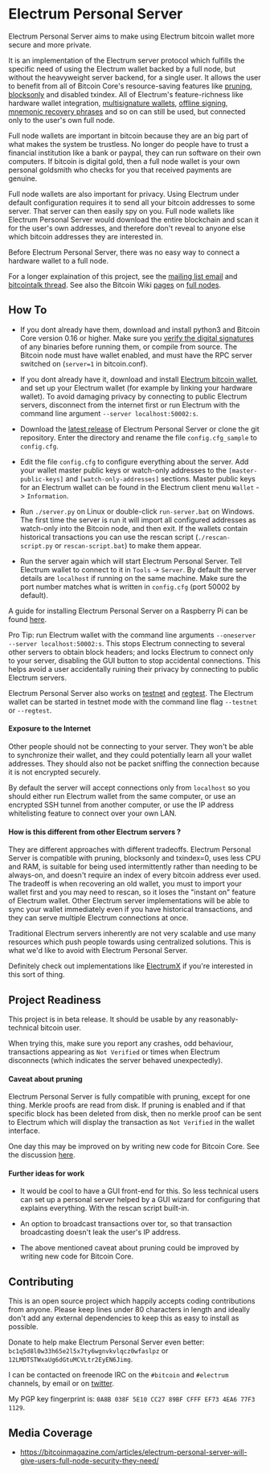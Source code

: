 # Electrum Personal Server

Electrum Personal Server aims to make using Electrum bitcoin wallet more secure
and more private.

It is an implementation of the Electrum server protocol which fulfills the
specific need of using the Electrum wallet backed by a full node, but without
the heavyweight server backend, for a single user. It allows the user to
benefit from all of Bitcoin Core's resource-saving features like
[pruning](https://bitcoin.org/en/release/v0.12.0#wallet-pruning),
[blocksonly](https://bitcointalk.org/index.php?topic=1377345.0) and disabled
txindex. All of Electrum's feature-richness like hardware wallet integration,
[multisignature wallets](http://docs.electrum.org/en/latest/multisig.html),
[offline signing](http://docs.electrum.org/en/latest/coldstorage.html),
[mnemonic recovery phrases](https://en.bitcoin.it/wiki/Mnemonic_phrase)
and so on can still be used, but connected only to the user's own full node.

Full node wallets are important in bitcoin because they are an big part of what
makes the system be trustless. No longer do people have to trust a financial
institution like a bank or paypal, they can run software on their own
computers. If bitcoin is digital gold, then a full node wallet is your own
personal goldsmith who checks for you that received payments are genuine.

Full node wallets are also important for privacy. Using Electrum under default
configuration requires it to send all your bitcoin addresses to some server.
That server can then easily spy on you. Full node wallets like Electrum Personal
Server would download the entire blockchain and scan it for the user's own
addresses, and therefore don't reveal to anyone else which bitcoin addresses
they are interested in.

Before Electrum Personal Server, there was no easy way to connect a hardware
wallet to a full node.

For a longer explaination of this project, see the
[mailing list email](https://lists.linuxfoundation.org/pipermail/bitcoin-dev/2018-February/015707.html)
and [bitcointalk thread](https://bitcointalk.org/index.php?topic=2664747.msg27179198). See also the Bitcoin Wiki [pages](https://en.bitcoin.it/wiki/Clearing_Up_Misconceptions_About_Full_Nodes) on [full nodes](https://en.bitcoin.it/wiki/Full_node).

## How To

* If you dont already have them, download and install python3 and Bitcoin Core
version 0.16 or higher. Make sure you
[verify the digital signatures](https://bitcoin.stackexchange.com/questions/50185/how-to-verify-bitcoin-core-release-signing-keys)
of any binaries before running them, or compile from source. The Bitcoin node
must have wallet enabled, and must have the RPC server switched on (`server=1`
in bitcoin.conf).

* If you dont already have it, download and install
[Electrum bitcoin wallet](https://electrum.org/), and set up your Electrum
wallet (for example by linking your hardware wallet). To avoid damaging privacy
by connecting to public Electrum servers, disconnect from the internet first or
run Electrum with the command line argument `--server localhost:50002:s`.

* Download the [latest release](https://github.com/chris-belcher/electrum-personal-server/releases) of Electrum Personal Server or clone the git repository.
Enter the directory and rename the file `config.cfg_sample` to `config.cfg`.

* Edit the file `config.cfg` to configure everything about the server. Add your
wallet master public keys or watch-only addresses to the `[master-public-keys]`
and `[watch-only-addresses]` sections. Master public keys for an Electrum wallet
can be found in the Electrum client menu `Wallet` -> `Information`.

* Run `./server.py` on Linux or double-click `run-server.bat` on Windows.
The first time the server is run it will import all configured addresses as
watch-only into the Bitcoin node, and then exit. If the wallets contain 
historical transactions you can use the rescan script (`./rescan-script.py` or
`rescan-script.bat`) to make them appear.

* Run the server again which will start Electrum Personal Server. Tell Electrum
wallet to connect to it in `Tools` -> `Server`. By default the server details
are `localhost` if running on the same machine. Make sure the port number
matches what is written in `config.cfg` (port 50002 by default).

A guide for installing Electrum Personal Server on a Raspberry Pi can be found
[here](https://github.com/Stadicus/guides/blob/master/raspibolt/raspibolt_64_electrum.md).

Pro Tip: run Electrum wallet with the command line arguments `--oneserver --server localhost:50002:s`.
This stops Electrum connecting to several other servers to obtain block
headers; and locks Electrum to connect only to your server, disabling the GUI
button to stop accidental connections. This helps avoid a user accidentally
ruining their privacy by connecting to public Electrum servers.

Electrum Personal Server also works on [testnet](https://en.bitcoin.it/wiki/Testnet) and [regtest](https://bitcoin.org/en/glossary/regression-test-mode). The Electrum wallet can be started in testnet mode with the command line flag `--testnet` or `--regtest`.


#### Exposure to the Internet

Other people should not be connecting to your server. They won't be
able to synchronize their wallet, and they could potentially learn all your
wallet addresses. They should also not be packet sniffing the connection
because it is not encrypted securely.

By default the server will accept connections only from `localhost` so you
should either run Electrum wallet from the same computer, or use an encrypted
SSH tunnel from another computer, or use the IP address whitelisting feature to
connect over your own LAN.

#### How is this different from other Electrum servers ?

They are different approaches with different tradeoffs. Electrum Personal
Server is compatible with pruning, blocksonly and txindex=0, uses less CPU and
RAM, is suitable for being used intermittently rather than needing to be
always-on, and doesn't require an index of every bitcoin address ever used. The
tradeoff is when recovering an old wallet, you must to import your wallet first
and you may need to rescan, so it loses the "instant on" feature of Electrum
wallet. Other Electrum server implementations will be able to sync your wallet
immediately even if you have historical transactions, and they can serve
multiple Electrum connections at once.

Traditional Electrum servers inherently are not very scalable and use many
resources which push people towards using centralized solutions. This is what
we'd like to avoid with Electrum Personal Server.

Definitely check out implementations like [ElectrumX](https://github.com/kyuupichan/electrumx/) if you're interested in this sort of thing.

## Project Readiness

This project is in beta release. It should be usable by any reasonably-technical
bitcoin user.

When trying this, make sure you report any crashes, odd behaviour, transactions
appearing as `Not Verified` or times when Electrum disconnects (which
indicates the server behaved unexpectedly).

#### Caveat about pruning

Electrum Personal Server is fully compatible with pruning, except for one thing.
Merkle proofs are read from disk. If pruning is enabled and if that specific
block has been deleted from disk, then no merkle proof can be sent to Electrum
which will display the transaction as `Not Verified` in the wallet interface.

One day this may be improved on by writing new code for Bitcoin Core. See the
discussion [here](https://bitcointalk.org/index.php?topic=3167572.0).

#### Further ideas for work

* It would be cool to have a GUI front-end for this. So less technical users
can set up a personal server helped by a GUI wizard for configuring that
explains everything. With the rescan script built-in.

* An option to broadcast transactions over tor, so that transaction broadcasting
doesn't leak the user's IP address.

* The above mentioned caveat about pruning could be improved by writing new code
for Bitcoin Core.

## Contributing

This is an open source project which happily accepts coding contributions from
anyone. Please keep lines under 80 characters in length and ideally don't add
any external dependencies to keep this as easy to install as possible.

Donate to help make Electrum Personal Server even better: `bc1q5d8l0w33h65e2l5x7ty6wgnvkvlqcz0wfaslpz` or `12LMDTSTWxaUg6dGtuMCVLtr2EyEN6Jimg`.

I can be contacted on freenode IRC on the `#bitcoin` and `#electrum` channels, by email or on [twitter](https://twitter.com/chris_belcher_/).

My PGP key fingerprint is: `0A8B 038F 5E10 CC27 89BF CFFF EF73 4EA6 77F3 1129`.

## Media Coverage

* https://bitcoinmagazine.com/articles/electrum-personal-server-will-give-users-full-node-security-they-need/
